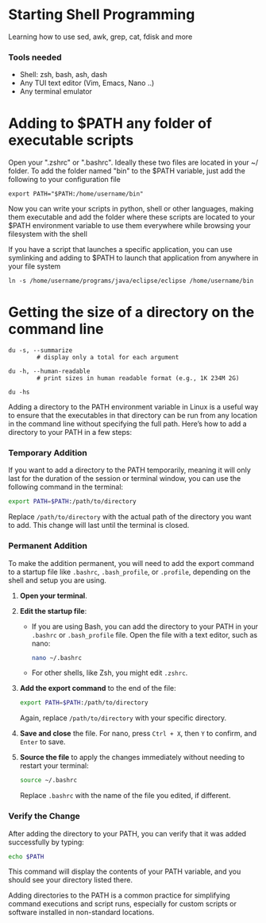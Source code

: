 # Starting Shell Programming
Learning how to use sed, awk, grep, cat, fdisk and more

### Tools needed
- Shell: zsh, bash, ash, dash
- Any TUI text editor (Vim, Emacs, Nano ..)
- Any terminal emulator

# Adding to $PATH any folder of executable scripts

Open your ".zshrc" or ".bashrc". Ideally these two files are located in your ~/ folder.
To add the folder named "bin" to the $PATH variable, just add the following to your configuration file

```shell
export PATH="$PATH:/home/username/bin"
```

Now you can write your scripts in python, shell or other languages, making them executable and add
the folder where these scripts are located to your $PATH environment variable to use them everywhere while
browsing your filesystem with the shell

If you have a script that launches a specific application, you can use symlinking and adding to $PATH
to launch that application from anywhere in your file system

```shell
ln -s /home/username/programs/java/eclipse/eclipse /home/username/bin
```

# Getting the size of a directory on the command line

```shell
du -s, --summarize
        # display only a total for each argument

du -h, --human-readable
        # print sizes in human readable format (e.g., 1K 234M 2G)

du -hs
```

Adding a directory to the PATH environment variable in Linux is a useful way to ensure that the executables in that directory can be run from any location in the command line without specifying the full path. Here’s how to add a directory to your PATH in a few steps:

### Temporary Addition

If you want to add a directory to the PATH temporarily, meaning it will only last for the duration of the session or terminal window, you can use the following command in the terminal:

```bash
export PATH=$PATH:/path/to/directory
```

Replace `/path/to/directory` with the actual path of the directory you want to add. This change will last until the terminal is closed.

### Permanent Addition

To make the addition permanent, you will need to add the export command to a startup file like `.bashrc`, `.bash_profile`, or `.profile`, depending on the shell and setup you are using.

1. **Open your terminal**.
2. **Edit the startup file**:
   - If you are using Bash, you can add the directory to your PATH in your `.bashrc` or `.bash_profile` file. Open the file with a text editor, such as nano:
     ```bash
     nano ~/.bashrc
     ```
   - For other shells, like Zsh, you might edit `.zshrc`.

3. **Add the export command** to the end of the file:
   ```bash
   export PATH=$PATH:/path/to/directory
   ```
   Again, replace `/path/to/directory` with your specific directory.

4. **Save and close** the file. For nano, press `Ctrl + X`, then `Y` to confirm, and `Enter` to save.

5. **Source the file** to apply the changes immediately without needing to restart your terminal:
   ```bash
   source ~/.bashrc
   ```
   Replace `.bashrc` with the name of the file you edited, if different.

### Verify the Change

After adding the directory to your PATH, you can verify that it was added successfully by typing:
```bash
echo $PATH
```
This command will display the contents of your PATH variable, and you should see your directory listed there.

Adding directories to the PATH is a common practice for simplifying command executions and script runs, especially for custom scripts or software installed in non-standard locations.
